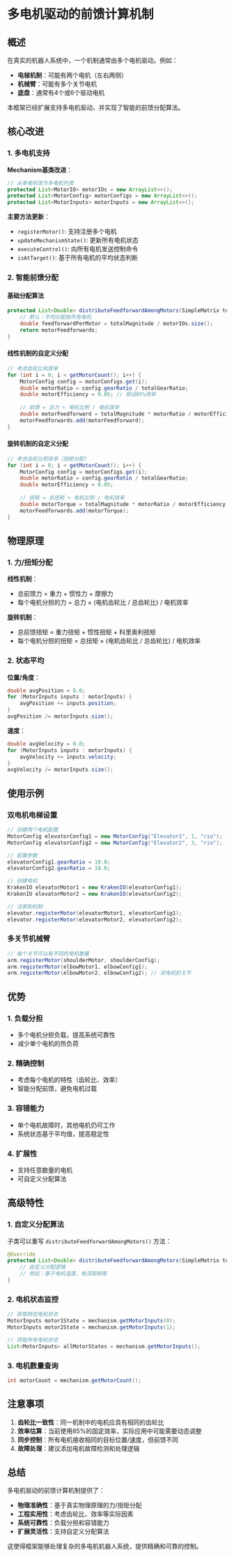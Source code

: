# 多电机驱动的前馈计算机制

## 概述

在真实的机器人系统中，一个机制通常由多个电机驱动。例如：

- **电梯机制**：可能有两个电机（左右两侧）
- **机械臂**：可能有多个关节电机
- **底盘**：通常有4个或6个驱动电机

本框架已经扩展支持多电机驱动，并实现了智能的前馈分配算法。

## 核心改进

### 1. 多电机支持

**Mechanism基类改进**：

```java
// 从单电机改为多电机列表
protected List<MotorIO> motorIOs = new ArrayList<>();
protected List<MotorConfig> motorConfigs = new ArrayList<>();
protected List<MotorInputs> motorInputs = new ArrayList<>();
```

**主要方法更新**：

- `registerMotor()`: 支持注册多个电机
- `updateMechanismState()`: 更新所有电机状态
- `executeControl()`: 向所有电机发送控制命令
- `isAtTarget()`: 基于所有电机的平均状态判断

### 2. 智能前馈分配

#### 基础分配算法

```java
protected List<Double> distributeFeedforwardAmongMotors(SimpleMatrix totalFeedforward) {
    // 默认：平均分配给所有电机
    double feedforwardPerMotor = totalMagnitude / motorIOs.size();
    return motorFeedforwards;
}
```

#### 线性机制的自定义分配

```java
// 考虑齿轮比和效率
for (int i = 0; i < getMotorCount(); i++) {
    MotorConfig config = motorConfigs.get(i);
    double motorRatio = config.gearRatio / totalGearRatio;
    double motorEfficiency = 0.85; // 假设85%效率
    
    // 前馈 = 总力 × 电机比例 / 电机效率
    double motorFeedforward = totalMagnitude * motorRatio / motorEfficiency;
    motorFeedforwards.add(motorFeedforward);
}
```

#### 旋转机制的自定义分配

```java
// 考虑齿轮比和效率（扭矩分配）
for (int i = 0; i < getMotorCount(); i++) {
    MotorConfig config = motorConfigs.get(i);
    double motorRatio = config.gearRatio / totalGearRatio;
    double motorEfficiency = 0.85;
    
    // 扭矩 = 总扭矩 × 电机比例 / 电机效率
    double motorTorque = totalMagnitude * motorRatio / motorEfficiency;
    motorFeedforwards.add(motorTorque);
}
```

## 物理原理

### 1. 力/扭矩分配

**线性机制**：

- 总前馈力 = 重力 + 惯性力 + 摩擦力
- 每个电机分担的力 = 总力 × (电机齿轮比 / 总齿轮比) / 电机效率

**旋转机制**：

- 总前馈扭矩 = 重力扭矩 + 惯性扭矩 + 科里奥利扭矩
- 每个电机分担的扭矩 = 总扭矩 × (电机齿轮比 / 总齿轮比) / 电机效率

### 2. 状态平均

**位置/角度**：

```java
double avgPosition = 0.0;
for (MotorInputs inputs : motorInputs) {
    avgPosition += inputs.position;
}
avgPosition /= motorInputs.size();
```

**速度**：

```java
double avgVelocity = 0.0;
for (MotorInputs inputs : motorInputs) {
    avgVelocity += inputs.velocity;
}
avgVelocity /= motorInputs.size();
```

## 使用示例

### 双电机电梯设置

```java
// 创建两个电机配置
MotorConfig elevatorConfig1 = new MotorConfig("Elevator1", 1, "rio");
MotorConfig elevatorConfig2 = new MotorConfig("Elevator2", 3, "rio");

// 配置参数
elevatorConfig1.gearRatio = 10.0;
elevatorConfig2.gearRatio = 10.0;

// 创建电机
KrakenIO elevatorMotor1 = new KrakenIO(elevatorConfig1);
KrakenIO elevatorMotor2 = new KrakenIO(elevatorConfig2);

// 注册到机制
elevator.registerMotor(elevatorMotor1, elevatorConfig1);
elevator.registerMotor(elevatorMotor2, elevatorConfig2);
```

### 多关节机械臂

```java
// 每个关节可以有不同的电机数量
arm.registerMotor(shoulderMotor, shoulderConfig);
arm.registerMotor(elbowMotor1, elbowConfig1);
arm.registerMotor(elbowMotor2, elbowConfig2); // 双电机肘关节
```

## 优势

### 1. 负载分担

- 多个电机分担负载，提高系统可靠性
- 减少单个电机的热负荷

### 2. 精确控制

- 考虑每个电机的特性（齿轮比、效率）
- 智能分配前馈，避免电机过载

### 3. 容错能力

- 单个电机故障时，其他电机仍可工作
- 系统状态基于平均值，提高稳定性

### 4. 扩展性

- 支持任意数量的电机
- 可自定义分配算法

## 高级特性

### 1. 自定义分配算法

子类可以重写 `distributeFeedforwardAmongMotors()` 方法：

```java
@Override
protected List<Double> distributeFeedforwardAmongMotors(SimpleMatrix totalFeedforward) {
    // 自定义分配逻辑
    // 例如：基于电机温度、电流限制等
}
```

### 2. 电机状态监控

```java
// 获取特定电机状态
MotorInputs motor1State = mechanism.getMotorInputs(0);
MotorInputs motor2State = mechanism.getMotorInputs(1);

// 获取所有电机状态
List<MotorInputs> allMotorStates = mechanism.getMotorInputs();
```

### 3. 电机数量查询

```java
int motorCount = mechanism.getMotorCount();
```

## 注意事项

1. **齿轮比一致性**：同一机制中的电机应具有相同的齿轮比
2. **效率估算**：当前使用85%的固定效率，实际应用中可能需要动态调整
3. **同步控制**：所有电机接收相同的目标位置/速度，但前馈不同
4. **故障处理**：建议添加电机故障检测和处理逻辑

## 总结

多电机驱动的前馈计算机制提供了：

- **物理准确性**：基于真实物理原理的力/扭矩分配
- **工程实用性**：考虑齿轮比、效率等实际因素
- **系统可靠性**：负载分担和容错能力
- **扩展灵活性**：支持自定义分配算法

这使得框架能够处理复杂的多电机机器人系统，提供精确和可靠的控制。
